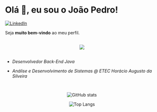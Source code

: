 # Olá 👋, eu sou o João Pedro!
[![LinkedIn](https://img.shields.io/badge/-LinkedIn-0D1117?style=for-the-badge&logo=linkedin&labelColor=0D1117)](https://linkedin.com/in/jpaveiro)&nbsp;

Seja **muito bem-vindo** ao meu perfil.
<br><br>

<div align="center">
    <img src="https://skillicons.dev/icons?i=java,typescript,python,cs,spring,angular,nextjs,mysql,postgresql,mongodb,git&theme=dark">
</div>

<br>

- *Desenvolvedor Back-End Java*

- *Análise e Desenvolvimento de Sistemas @ ETEC Horácio Augusto da Silveira*

<br>
<div align="center">

![GitHub stats](https://github-readme-stats.vercel.app/api?username=jpaveiro&show_icons=true&icon_color=dc6601&ring_color=dc6601&locale=pt-br&theme=dark)

![Top Langs](https://github-readme-stats.vercel.app/api/top-langs/?username=jpaveiro&layout=donut&locale=pt-br&theme=dark)

</div>
